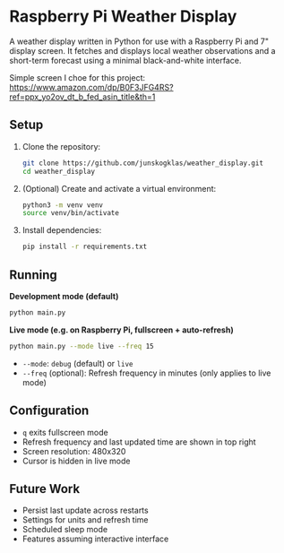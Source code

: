 # Raspberry Pi Weather Display

A weather display written in Python for use with a Raspberry Pi and 7" display screen. It fetches and displays local weather observations and a short-term forecast using a minimal black-and-white interface.

Simple screen I choe for this project: https://www.amazon.com/dp/B0F3JFG4RS?ref=ppx_yo2ov_dt_b_fed_asin_title&th=1

## Setup

1. Clone the repository:

    ```bash
    git clone https://github.com/junskogklas/weather_display.git
    cd weather_display
    ```

2. (Optional) Create and activate a virtual environment:

    ```bash
    python3 -m venv venv
    source venv/bin/activate
    ```

3. Install dependencies:

    ```bash
    pip install -r requirements.txt
    ```

## Running

**Development mode (default)**

```bash
python main.py
```

**Live mode (e.g. on Raspberry Pi, fullscreen + auto-refresh)**

```bash
python main.py --mode live --freq 15
```

- `--mode`: `debug` (default) or `live`
- `--freq` (optional): Refresh frequency in minutes (only applies to live mode)

## Configuration

- `q` exits fullscreen mode
- Refresh frequency and last updated time are shown in top right
- Screen resolution: 480x320
- Cursor is hidden in live mode

## Future Work

- Persist last update across restarts
- Settings for units and refresh time
- Scheduled sleep mode
- Features assuming interactive interface
